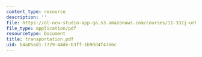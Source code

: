 ```yaml
---
content_type: resource
description: ''
file: https://ol-ocw-studio-app-qa.s3.amazonaws.com/courses/11-332j-urban-design-fall-2003/b4a05ad1772944deb3ff1b9dd4f4766c_transportation.pdf
file_type: application/pdf
resourcetype: Document
title: transportation.pdf
uid: b4a05ad1-7729-44de-b3ff-1b9dd4f4766c
---
```

